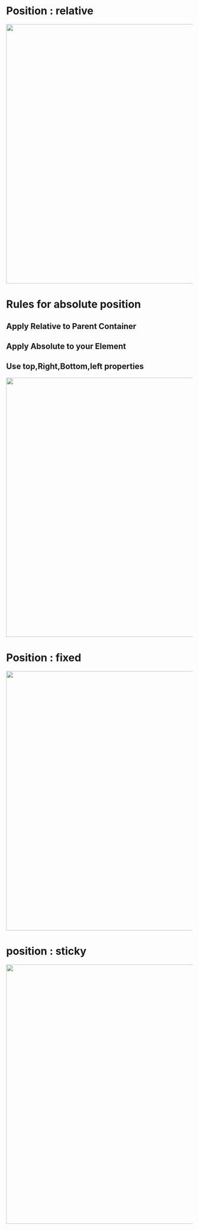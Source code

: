 <h1>Position : relative </h1>
<img width="700px" src="https://github.com/yogeshwari-harode/HTML-CSS/assets/67998331/34649ce7-40a3-4233-98e0-3af87f5e8cee">
<h1>Rules for absolute position</h1>
    <h2>Apply Relative to Parent Container </h2>
    <h2>Apply Absolute to your Element</h2>
    <h2>Use top,Right,Bottom,left properties</h2>
<img width="700px" src="https://github.com/yogeshwari-harode/HTML-CSS/assets/67998331/2ec53afa-60f6-466d-9742-112ee3a52db5">
<h1>Position : fixed</h1>
<img width="700px" src="https://github.com/yogeshwari-harode/HTML-CSS/assets/67998331/35eec530-f5f3-42bf-8a05-8dc2f93e8740">
<h1>position : sticky </h1>
<img width="700px" src="https://github.com/yogeshwari-harode/HTML-CSS/assets/67998331/1eb536bb-c414-4866-be16-650d0d84dea7">
